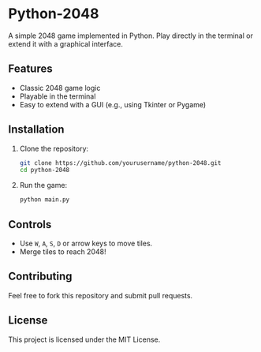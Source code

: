 # Python-2048

A simple 2048 game implemented in Python. Play directly in the terminal or extend it with a graphical interface.

## Features
- Classic 2048 game logic
- Playable in the terminal
- Easy to extend with a GUI (e.g., using Tkinter or Pygame)

## Installation 
1. Clone the repository:   
   ```sh
   git clone https://github.com/yourusername/python-2048.git
   cd python-2048
   ```  
2. Run the game:    
   ```sh      
   python main.py    
   ``` 

## Controls
- Use `W`, `A`, `S`, `D` or arrow keys to move tiles.
- Merge tiles to reach 2048! 

## Contributing
Feel free to fork this repository and submit pull requests.

## License
This project is licensed under the MIT License.
